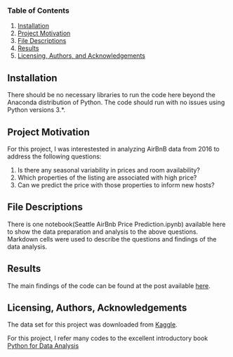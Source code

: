 
### Table of Contents

1. [Installation](#installation)
2. [Project Motivation](#motivation)
3. [File Descriptions](#files)
4. [Results](#results)
5. [Licensing, Authors, and Acknowledgements](#licensing)

## Installation <a name="installation"></a>

There should be no necessary libraries to run the code here beyond the Anaconda distribution of Python. The code should run with no issues using Python versions 3.*.

## Project Motivation<a name="motivation"></a>

For this project, I was interestested in analyzing AirBnB data from 2016 to address the following questions:

1. Is there any seasonal variability in prices and room availability?
2. Which properties of the listing are associated with high price?
3. Can we predict the price with those properties to inform new hosts?

## File Descriptions <a name="files"></a>

There is one notebook(Seattle AirBnb Price Prediction.ipynb) available here to show the data preparation and analysis to the above questions. Markdown cells were used to describe the questions and findings of the data analysis.

## Results<a name="results"></a>

The main findings of the code can be found at the post available [here](https://medium.com/@josh_2774/how-do-you-become-a-developer-5ef1c1c68711).

## Licensing, Authors, Acknowledgements<a name="licensing"></a>

The data set for this project was downloaded from [Kaggle](https://www.kaggle.com/airbnb/seattle).

For this project, I refer many codes to the excellent introductory book [Python for Data Analysis](https://www.amazon.com/Python-Data-Analysis-Wrangling-IPython-dp-1491957662/dp/1491957662/ref=dp_ob_title_bk)
